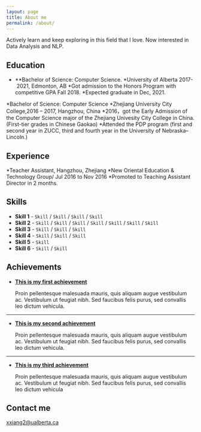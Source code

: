 ```yaml
---
layout: page
title: About me
permalink: /about/
---
```

Actively learn and keep exploring in this field that I love. Now interested in Data Analysis and NLP.

## Education
* **Bachelor of Science: Computer Science.
*University of Alberta 2017- 2021, Edmonton, AB
*Got admission to the Honors Program with competitive GPA Fall 2018.
*Expected graduate in Dec, 2021.

*Bachelor of Science: Computer Science
*Zhejiang University City College,2016 – 2017, Hangzhou, China
*2016，got the Early Admission of the Computer Science major of the Zhejiang Univesity City College in China. (First-tier grades in Chinese Gaokao) 
*Attended the PDP program (first and second year in ZUCC, third and fourth year in the University of Nebraska–Lincoln.)


## Experience
*Teacher Assistant, Hangzhou, Zhejiang
*New Oriental Education & Technology Group/ Jul 2016 to Nov 2016
*Promoted to Teaching Assistant Director in 2 months.



## Skills

* **Skill 1** - `Skill` / `Skill` / `Skill` / `Skill`
* **Skill 2** - `Skill` / `Skill` / `Skill` / `Skill` / `Skill` / `Skill` / `Skill`
* **Skill 3** - `Skill` / `Skill` / `Skill`
* **Skill 4** - `Skill` / `Skill` / `Skill` 
* **Skill 5** - `Skill`
* **Skill 6** - `Skill` / `Skill` 
    
    
## Achievements


* [**This is my first achievement**](#) 
   
   Proin pellentesque malesuada mauris, quis aliquam augue vestibulum ac. Vestibulum ut feugiat nibh. Sed faucibus felis purus, sed convallis leo dictum vehicula.

***

* [**This is my second achievement**](#) 

    Proin pellentesque malesuada mauris, quis aliquam augue vestibulum ac. Vestibulum ut feugiat nibh. Sed faucibus felis purus, sed convallis leo dictum vehicula.

***

* [**This is my third achievement**](#) 

   Proin pellentesque malesuada mauris, quis aliquam augue vestibulum ac. Vestibulum ut feugiat nibh. Sed faucibus felis purus, sed convallis leo dictum vehicula


## Contact me
xxiang2@ualberta.ca
